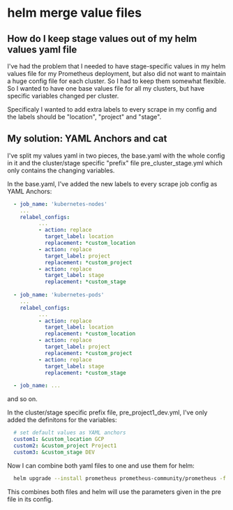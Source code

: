# helm merge value files
## How do I keep stage values out of my helm values yaml file

I've had the problem that I needed to have stage-specific values in my helm values file for my Prometheus deployment, but also did not want to maintain a huge config file for each cluster. So I had to keep them somewhat flexible.
So I wanted to have one base values file for all my clusters, but have specific variables changed per cluster.

Specificaly I wanted to add extra labels to every scrape in my config and the labels should be "location", "project" and "stage".

## My solution: YAML Anchors and cat


I've split my values yaml in two pieces, the base.yaml with the whole config in it and the cluster/stage specific "prefix" file pre_cluster_stage.yml which only contains the changing variables.

In the base.yaml, I've added the new labels to every scrape job config as YAML Anchors:
```yaml  
  - job_name: 'kubernetes-nodes'
    ...
    relabel_configs:
          ...
          - action: replace
            target_label: location
            replacement: *custom_location      
          - action: replace
            target_label: project
            replacement: *custom_project    
          - action: replace
            target_label: stage
            replacement: *custom_stage
            
  - job_name: 'kubernetes-pods'
    ...
    relabel_configs:
          ...
          - action: replace
            target_label: location
            replacement: *custom_location      
          - action: replace
            target_label: project
            replacement: *custom_project    
          - action: replace
            target_label: stage
            replacement: *custom_stage
            
  - job_name: ...
```            
and so on.
            
In the cluster/stage specific prefix file, pre_project1_dev.yml, I've only added the definitons for the variables:
```yaml
  # set default values as YAML anchors
  custom1: &custom_location GCP
  custom2: &custom_project Project1
  custom3: &custom_stage DEV
```

Now I can combine both yaml files to one and use them for helm:
```bash
  helm upgrade --install prometheus prometheus-community/prometheus -f <(cat pre_project1_dev.yml base.yml)
```  
This combines both files and helm will use the parameters given in the pre file in its config.
